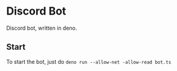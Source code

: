 # Discord Bot
Discord bot, written in deno.

## Start

To start the bot, just do `deno run --allow-net -allow-read bot.ts`